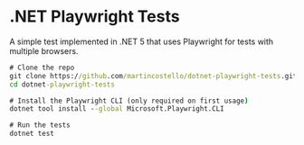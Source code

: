 # .NET Playwright Tests

A simple test implemented in .NET 5 that uses Playwright for tests with multiple browsers.

```cmd
# Clone the repo
git clone https://github.com/martincostello/dotnet-playwright-tests.git
cd dotnet-playwright-tests

# Install the Playwright CLI (only required on first usage)
dotnet tool install --global Microsoft.Playwright.CLI

# Run the tests
dotnet test
```
